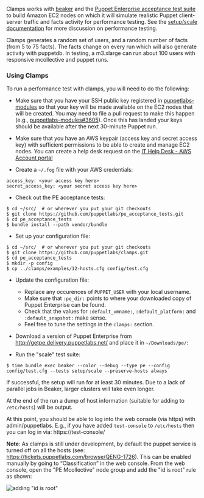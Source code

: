 Clamps works with [beaker](https://github.com/puppetlabs/beaker) and the [Puppet Enterprise acceptance test suite](https://github.com/puppetlabs/pe_acceptance_tests) to build Amazon EC2 nodes on which it will simulate realistic Puppet client-server traffic and facts activity for performance testing.  See the [setup/scale documentation](https://github.com/puppetlabs/pe_acceptance_tests/tree/3.8.x/setup/scale) for more discussion on performance testing.

Clamps generates a random set of users, and a random number of facts (from 5 to 75 facts). The facts change on every run which will also generate activity with puppetdb.  In testing, a m3.xlarge can run about 100 users with responsive mcollective and puppet runs.

### Using Clamps

To run a performance test with clamps, you will need to do the following:

 - Make sure that you have your SSH public key registered in [puppetlabs-modules](https://github.com/puppetlabs/puppetlabs-modules/) so that your key will be made available on the EC2 nodes that will be created.  You may need to file a pull request to make this happen (e.g., [puppetlabs-modules#3605](https://github.com/puppetlabs/puppetlabs-modules/pull/3605)).  Once this has landed your keys should be available after the next 30-minute Puppet run.

 - Make sure that you have an AWS keypair (access key and secret access key) with sufficient permissions to be able to create and manage EC2 nodes.  You can create a help desk request on the [IT Help Desk - AWS Account portal](https://tickets.puppetlabs.com/servicedesk/customer/portal/2/create/132)

 - Create a `~/.fog` file with your AWS credentials:

```
access_key: <your access key here>
secret_access_key: <your secret access key here>
```

 - Check out the PE acceptance tests:

```
$ cd ~/src/  # or wherever you put your git checkouts
$ git clone https://github.com/puppetlabs/pe_acceptance_tests.git
$ cd pe_acceptance_tests
$ bundle install --path vendor/bundle
```

 - Set up your configuration file:

```
$ cd ~/src/  # or wherever you put your git checkouts
$ git clone https://github.com/puppetlabs/clamps.git
$ cd pe_acceptance_tests
$ mkdir -p config
$ cp ../clamps/examples/12-hosts.cfg config/test.cfg
```

 - Update the configuration file:
   - Replace any occurences of `PUPPET_USER` with your local username.
   - Make sure that `:pe_dir:` points to where your downloaded copy of Puppet Enterprise can be found.
   - Check that the values for `:default_vmname:`, `:default_platform:` and `:default_snapshot:` make sense.
   - Feel free to tune the settings in the `clamps:` section.

 - Download a version of Puppet Enterprise from http://getpe.delivery.puppetlabs.net/ and place it in `~/Downloads/pe/`:

 - Run the "scale" test suite:

```
$ time bundle exec beaker --color --debug --type pe --config config/test.cfg --tests setup/scale --preserve-hosts always
```

If successful, the setup will run for at least 30 minutes. Due to a lack of parallel jobs in Beaker, larger clusters will take even longer.

At the end of the run a dump of host information (suitable for adding to `/etc/hosts`) will be output.

At this point, you should be able to log into the web console (via https) with admin/puppetlabs. E.g., if you have added `test-console` to `/etc/hosts` then you can log in via: https://test-console/

**Note**:  As clamps is still under development, by default the puppet service is turned off on all the hosts (see: https://tickets.puppetlabs.com/browse/QENG-1726). This can be enabled manually by going to “Classification” in the web console. From the web console, open the "PE Mcollective" node group and add the "id is root" rule as shown:

![adding "id is root"](https://cloud.githubusercontent.com/assets/6259/6564511/39eef00e-c677-11e4-8122-64c2e57ccd4f.png)

